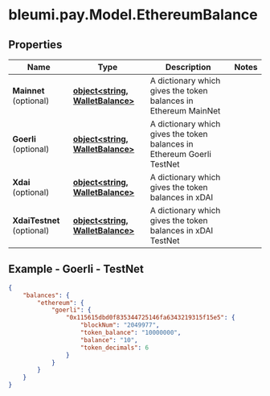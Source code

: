 # bleumi.pay.Model.EthereumBalance
## Properties

Name | Type | Description | Notes
------------ | ------------- | ------------- | -------------
**Mainnet** (optional) | [**object&lt;string, WalletBalance&gt;**](WalletBalance.md) | A dictionary which gives the token balances in Ethereum MainNet |
**Goerli** (optional) | [**object&lt;string, WalletBalance&gt;**](WalletBalance.md) | A dictionary which gives the token balances in Ethereum Goerli TestNet |
**Xdai** (optional) | [**object&lt;string, WalletBalance&gt;**](WalletBalance.md) | A dictionary which gives the token balances in xDAI | 
**XdaiTestnet** (optional) | [**object&lt;string, WalletBalance&gt;**](WalletBalance.md) | A dictionary which gives the token balances in xDAI TestNet |


## Example - Goerli - TestNet

```json
{
    "balances": {
        "ethereum": {
            "goerli": {
                "0x115615dbd0f835344725146fa6343219315f15e5": {
                    "blockNum": "2049977",
                    "token_balance": "10000000",
                    "balance": "10",
                    "token_decimals": 6
                }
            }
        }
    }
}
```
